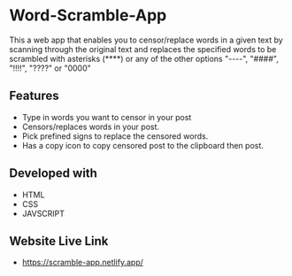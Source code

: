 # Word-Scramble-App
 This a web app that enables you to censor/replace words in a given text by scanning through the original text and replaces the specified words to be scrambled with asterisks (****) or any of the other options "----", "####", "!!!!", "????" or "0000"


## Features
- Type in words you want to censor in your post
- Censors/replaces words in your post.
- Pick prefined signs to replace the censored words.
- Has a copy icon to copy censored post to the clipboard then post.

## Developed with
- HTML
- CSS
- JAVSCRIPT

 ## Website Live Link
 - https://scramble-app.netlify.app/
  

